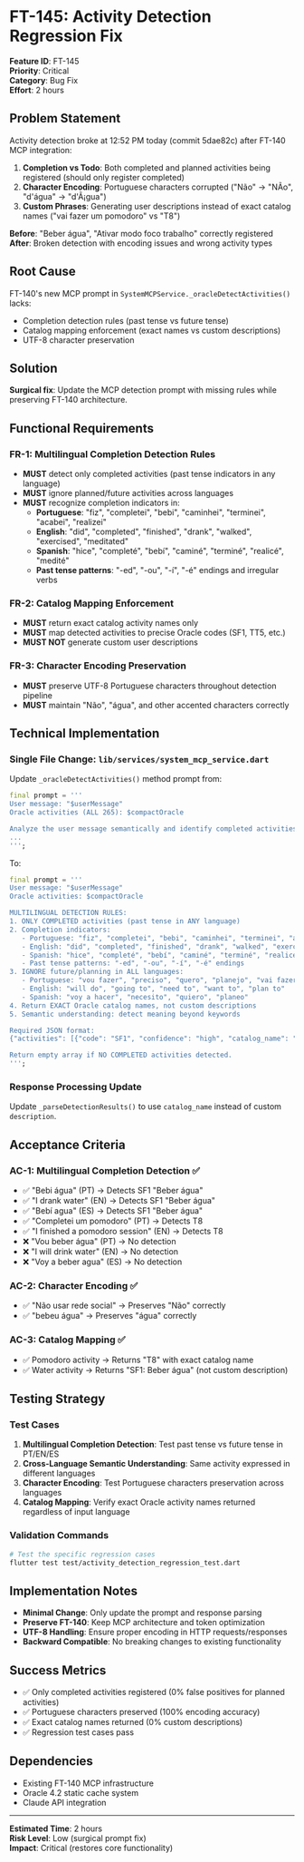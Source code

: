 # FT-145: Activity Detection Regression Fix

**Feature ID**: FT-145  
**Priority**: Critical  
**Category**: Bug Fix  
**Effort**: 2 hours  

## Problem Statement

Activity detection broke at 12:52 PM today (commit 5dae82c) after FT-140 MCP integration:

1. **Completion vs Todo**: Both completed and planned activities being registered (should only register completed)
2. **Character Encoding**: Portuguese characters corrupted ("Não" → "NÃo", "d'água" → "d'Ã¡gua")  
3. **Custom Phrases**: Generating user descriptions instead of exact catalog names ("vai fazer um pomodoro" vs "T8")

**Before**: "Beber água", "Ativar modo foco trabalho" correctly registered  
**After**: Broken detection with encoding issues and wrong activity types

## Root Cause

FT-140's new MCP prompt in `SystemMCPService._oracleDetectActivities()` lacks:
- Completion detection rules (past tense vs future tense)
- Catalog mapping enforcement (exact names vs custom descriptions)
- UTF-8 character preservation

## Solution

**Surgical fix**: Update the MCP detection prompt with missing rules while preserving FT-140 architecture.

## Functional Requirements

### FR-1: Multilingual Completion Detection Rules
- **MUST** detect only completed activities (past tense indicators in any language)
- **MUST** ignore planned/future activities across languages
- **MUST** recognize completion indicators in:
  - **Portuguese**: "fiz", "completei", "bebi", "caminhei", "terminei", "acabei", "realizei"
  - **English**: "did", "completed", "finished", "drank", "walked", "exercised", "meditated"
  - **Spanish**: "hice", "completé", "bebí", "caminé", "terminé", "realicé", "medité"
  - **Past tense patterns**: "-ed", "-ou", "-í", "-é" endings and irregular verbs

### FR-2: Catalog Mapping Enforcement  
- **MUST** return exact catalog activity names only
- **MUST** map detected activities to precise Oracle codes (SF1, TT5, etc.)
- **MUST NOT** generate custom user descriptions

### FR-3: Character Encoding Preservation
- **MUST** preserve UTF-8 Portuguese characters throughout detection pipeline
- **MUST** maintain "Não", "água", and other accented characters correctly

## Technical Implementation

### Single File Change: `lib/services/system_mcp_service.dart`

Update `_oracleDetectActivities()` method prompt from:
```dart
final prompt = '''
User message: "$userMessage"
Oracle activities (ALL 265): $compactOracle

Analyze the user message semantically and identify completed activities.
...
''';
```

To:
```dart
final prompt = '''
User message: "$userMessage"
Oracle activities: $compactOracle

MULTILINGUAL DETECTION RULES:
1. ONLY COMPLETED activities (past tense in ANY language)
2. Completion indicators:
   - Portuguese: "fiz", "completei", "bebi", "caminhei", "terminei", "acabei", "realizei"
   - English: "did", "completed", "finished", "drank", "walked", "exercised", "meditated"  
   - Spanish: "hice", "completé", "bebí", "caminé", "terminé", "realicé", "medité"
   - Past tense patterns: "-ed", "-ou", "-í", "-é" endings
3. IGNORE future/planning in ALL languages:
   - Portuguese: "vou fazer", "preciso", "quero", "planejo", "vai fazer"
   - English: "will do", "going to", "need to", "want to", "plan to"
   - Spanish: "voy a hacer", "necesito", "quiero", "planeo"
4. Return EXACT Oracle catalog names, not custom descriptions
5. Semantic understanding: detect meaning beyond keywords

Required JSON format:
{"activities": [{"code": "SF1", "confidence": "high", "catalog_name": "Beber água"}]}

Return empty array if NO COMPLETED activities detected.
''';
```

### Response Processing Update

Update `_parseDetectionResults()` to use `catalog_name` instead of custom `description`.

## Acceptance Criteria

### AC-1: Multilingual Completion Detection ✅
- ✅ "Bebi água" (PT) → Detects SF1 "Beber água"  
- ✅ "I drank water" (EN) → Detects SF1 "Beber água"
- ✅ "Bebí agua" (ES) → Detects SF1 "Beber água"
- ✅ "Completei um pomodoro" (PT) → Detects T8
- ✅ "I finished a pomodoro session" (EN) → Detects T8
- ❌ "Vou beber água" (PT) → No detection
- ❌ "I will drink water" (EN) → No detection  
- ❌ "Voy a beber agua" (ES) → No detection

### AC-2: Character Encoding ✅  
- ✅ "Não usar rede social" → Preserves "Não" correctly
- ✅ "bebeu água" → Preserves "água" correctly

### AC-3: Catalog Mapping ✅
- ✅ Pomodoro activity → Returns "T8" with exact catalog name
- ✅ Water activity → Returns "SF1: Beber água" (not custom description)

## Testing Strategy

### Test Cases
1. **Multilingual Completion Detection**: Test past tense vs future tense in PT/EN/ES
2. **Cross-Language Semantic Understanding**: Same activity expressed in different languages
3. **Character Encoding**: Test Portuguese characters preservation across languages
4. **Catalog Mapping**: Verify exact Oracle activity names returned regardless of input language

### Validation Commands
```bash
# Test the specific regression cases
flutter test test/activity_detection_regression_test.dart
```

## Implementation Notes

- **Minimal Change**: Only update the prompt and response parsing
- **Preserve FT-140**: Keep MCP architecture and token optimization  
- **UTF-8 Handling**: Ensure proper encoding in HTTP requests/responses
- **Backward Compatible**: No breaking changes to existing functionality

## Success Metrics

- ✅ Only completed activities registered (0% false positives for planned activities)
- ✅ Portuguese characters preserved (100% encoding accuracy)  
- ✅ Exact catalog names returned (0% custom descriptions)
- ✅ Regression test cases pass

## Dependencies

- Existing FT-140 MCP infrastructure
- Oracle 4.2 static cache system
- Claude API integration

---

**Estimated Time**: 2 hours  
**Risk Level**: Low (surgical prompt fix)  
**Impact**: Critical (restores core functionality)
